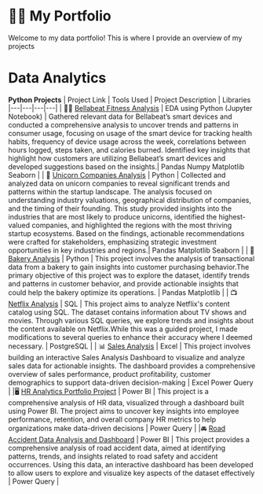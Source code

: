 # :woman_technologist: My Portfolio

Welcome to my data portfolio! This is where I provide an overview of my projects  

#  Data Analytics 
 **Python Projects**
| Project Link | Tools Used | Project Description | Libraries
|---|---|---|---|
| :running_woman: [Bellabeat Fitness Analysis](https://github.com/MaryamRafiquee/Google_Data_Analytics_Capstone_Project/blob/0ebe3e5b91bca129d78ecd23e8dcaf58cac59bf3/README.md) | EDA using Python (Jupyter Notebook) | Gathered relevant data for Bellabeat’s smart devices and conducted a comprehensive analysis to uncover trends and patterns in consumer usage, focusing on usage of the smart device for tracking health habits, frequency of device usage across the week, correlations between hours logged, steps taken, and calories burned. Identified key insights that highlight how customers are utilizing Bellabeat’s smart devices and developed suggestions based on the insights.| Pandas Numpy Matplotlib Seaborn |
| 🦄 [Unicorn Companies Analysis](https://github.com/MaryamRafiquee/Unicorn-Companies-Analysis) | Python | Collected and analyzed data on unicorn companies to reveal significant trends and patterns within the startup landscape. The analysis focused on understanding industry valuations, geographical distribution of companies, and the timing of their founding. This study provided insights into the industries that are most likely to produce unicorns, identified the highest-valued companies, and highlighted the regions with the most thriving startup ecosystems. Based on the findings, actionable recommendations were crafted for stakeholders, emphasizing strategic investment opportunities in key industries and regions.| Pandas Matplotlib Seaborn |
| :croissant: [Bakery Analysis](https://github.com/MaryamRafiquee/Bakery-Analysis) | Python | This project involves the analysis of transactional data from a bakery to gain insights into customer purchasing behavior.The primary objective of this project was to explore the dataset, identify trends and patterns in customer behavior, and provide actionable insights that could help the bakery optimize its operations. | Pandas Matplotlib |
| 📺 [Netflix Analysis](https://github.com/MaryamRafiquee/Netflix_Analysis) | SQL | This project aims to analyze Netflix's content catalog using SQL. The dataset contains information about TV shows and movies. Through various SQL queries, we explore trends and insights about the content available on Netflix.While this was a guided project, I made modifications to several queries to enhance their accuracy where I deemed necessary. | PostgreSQL |
| 📊 [Sales Analysis](https://github.com/MaryamRafiquee/Sales-Analysis) | Excel | This project involves building an interactive Sales Analysis Dashboard to visualize and analyze sales data for actionable insights. The dashboard provides a comprehensive overview of sales performance, product profitability, customer demographics to support data-driven decision-making | Excel Power Query |
|:desktop_computer: [HR Analytics Portfolio Project](https://github.com/MaryamRafiquee/HR-Analysis/tree/main) | Power BI | This project is a comprehensive analysis of HR data, visualized through a dashboard built using Power BI. The project aims to uncover key insights into employee performance, retention, and overall company HR metrics to help organizations make data-driven decisions | Power Query |
|:oncoming_automobile: [Road Accident Data Analysis and Dashboard](https://github.com/MaryamRafiquee/Road-Accident-Data-Analysis/tree/main) | Power BI | This project provides a comprehensive analysis of road accident data, aimed at identifying patterns, trends, and insights related to road safety and accident occurrences. Using this data, an interactive dashboard has been developed to allow users to explore and visualize key aspects of the dataset effectively | Power Query |


